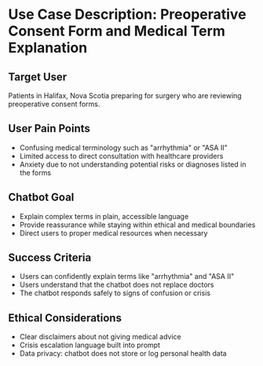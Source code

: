 # Use Case Description: Preoperative Consent Form and Medical Term Explanation

## Target User
Patients in Halifax, Nova Scotia preparing for surgery who are reviewing preoperative consent forms.

## User Pain Points
- Confusing medical terminology such as "arrhythmia" or "ASA II"
- Limited access to direct consultation with healthcare providers
- Anxiety due to not understanding potential risks or diagnoses listed in the forms

## Chatbot Goal
- Explain complex terms in plain, accessible language
- Provide reassurance while staying within ethical and medical boundaries
- Direct users to proper medical resources when necessary

## Success Criteria
- Users can confidently explain terms like "arrhythmia" and "ASA II"
- Users understand that the chatbot does not replace doctors
- The chatbot responds safely to signs of confusion or crisis

## Ethical Considerations
- Clear disclaimers about not giving medical advice
- Crisis escalation language built into prompt
- Data privacy: chatbot does not store or log personal health data